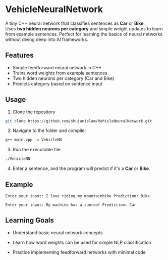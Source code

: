 # VehicleNeuralNetwork

A tiny C++ neural network that classifies sentences as **Car** or **Bike**.  
Uses **two hidden neurons per category** and simple weight updates to learn from example sentences. Perfect for learning the basics of neural networks without diving deep into AI frameworks.



## Features

- Simple feedforward neural network in C++
- Trains word weights from example sentences
- Two hidden neurons per category (Car and Bike)
- Predicts category based on sentence input

## Usage

1. Clone the repository
```bash 
git clone https://github.com/shujanislam/VehicleNeuralNetwork.git
```
2. Navigate to the folder and compile:
```bash 
g++ main.cpp -o VehicleNN
```
3. Run the executable file:
```bash 
./VehicleNN
```
4.  Enter a sentence, and the program will predict if it's a **Car** or **Bike**.
    

## Example

`Enter your input: I love riding my mountainbike
Prediction: Bike` 

`Enter your input: My machine has a sunroof
Prediction: Car`


## Learning Goals

-   Understand basic neural network concepts
    
-   Learn how word weights can be used for simple NLP classification
    
-   Practice implementing feedforward networks with minimal code
